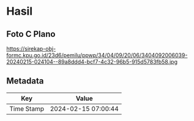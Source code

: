 # Hasil

## Foto C Plano

https://sirekap-obj-formc.kpu.go.id/23d6/pemilu/ppwp/34/04/09/20/06/3404092006039-20240215-024104--89a8ddd4-bcf7-4c32-96b5-915d5783fb58.jpg


## Metadata

| Key        | Value               |
| ---------- | ------------------- |
| Time Stamp | 2024-02-15 07:00:44 |



